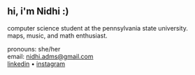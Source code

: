 hi, i'm Nidhi  :)
---
computer science student at the pennsylvania state university.\
maps, music, and math enthusiast.

pronouns: she/her\
email: nidhi.adms@gmail.com\
[linkedin](https://www.linkedin.com/in/nidhiswamy) •
[instagram](https://www.instagram.com/nidhiswamyy/)
